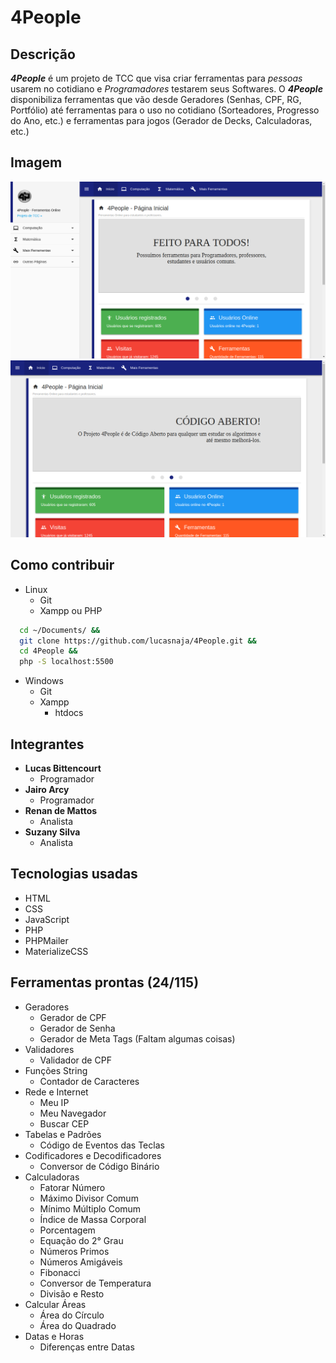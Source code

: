 # 4People

## Descrição
  **_4People_** é um projeto de TCC que visa criar ferramentas para _pessoas_ usarem no cotidiano e _Programadores_ testarem seus Softwares.
  O **_4People_** disponibiliza ferramentas que vão desde Geradores (Senhas, CPF, RG, Portfólio) até ferramentas para o uso no cotidiano (Sorteadores, Progresso do Ano, etc.) e ferramentas para jogos (Gerador de Decks, Calculadoras, etc.)

## Imagem
![4people](assets/images/4People.png "4People - Início")
![4people](assets/images/4People_2.png "4People - Início")

## Como contribuir
  - Linux
    - Git
    - Xampp ou PHP

  ```sh
    cd ~/Documents/ &&
    git clone https://github.com/lucasnaja/4People.git &&
    cd 4People &&
    php -S localhost:5500
  ```

  - Windows
    - Git
    - Xampp
      - htdocs

## Integrantes
  - **Lucas Bittencourt**
    - Programador
  - **Jairo Arcy**
    - Programador
  - **Renan de Mattos**
    - Analista
  - **Suzany Silva**
    - Analista

## Tecnologias usadas
  - HTML
  - CSS
  - JavaScript 
  - PHP
  - PHPMailer
  - MaterializeCSS

## Ferramentas prontas (24/115)
  - Geradores
    - Gerador de CPF
    - Gerador de Senha
    - Gerador de Meta Tags (Faltam algumas coisas)
  - Validadores
    - Validador de CPF
  - Funções String
    - Contador de Caracteres
  - Rede e Internet
    - Meu IP
    - Meu Navegador
    - Buscar CEP
  - Tabelas e Padrões
    - Código de Eventos das Teclas
  - Codificadores e Decodificadores
    - Conversor de Código Binário
  - Calculadoras
    - Fatorar Número
    - Máximo Divisor Comum
    - Mínimo Múltiplo Comum
    - Índice de Massa Corporal
    - Porcentagem
    - Equação do 2° Grau
    - Números Primos
    - Números Amigáveis
    - Fibonacci
    - Conversor de Temperatura
    - Divisão e Resto
  - Calcular Áreas
    - Área do Círculo
    - Área do Quadrado
  - Datas e Horas
    - Diferenças entre Datas